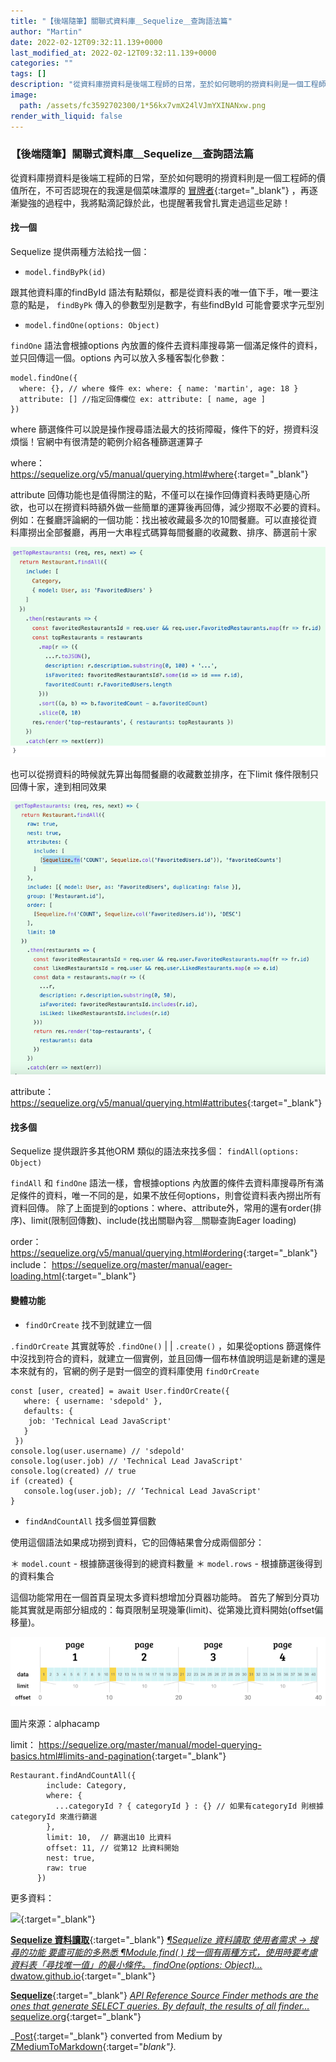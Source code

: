 ```yaml
---
title: "【後端隨筆】關聯式資料庫＿Sequelize＿查詢語法篇"
author: "Martin"
date: 2022-02-12T09:32:11.139+0000
last_modified_at: 2022-02-12T09:32:11.139+0000
categories: ""
tags: []
description: "從資料庫撈資料是後端工程師的日常，至於如何聰明的撈資料則是一個工程師的價值所在，不可否認現在的我還是個菜味濃厚的冒牌者，再逐漸變強的過程中，我將點滴記錄於此，也提醒著我曾扎實走過這些足跡！"
image:
  path: /assets/fc3592702300/1*56kx7vmX24lVJmYXINANxw.png
render_with_liquid: false
---
```


### 【後端隨筆】關聯式資料庫＿Sequelize＿查詢語法篇

從資料庫撈資料是後端工程師的日常，至於如何聰明的撈資料則是一個工程師的價值所在，不可否認現在的我還是個菜味濃厚的 [冒牌者](https://medium.com/as-a-product-designer/%E7%82%BA%E4%BB%80%E9%BA%BC%E6%88%91%E7%84%A1%E6%B3%95%E5%9D%A6%E7%8E%87%E5%9C%B0%E6%93%81%E6%8A%B1%E6%88%90%E5%8A%9F-%E5%86%92%E7%89%8C%E8%80%85%E7%97%87%E5%80%99%E7%BE%A4-2c8520a2c710){:target="_blank"} ，再逐漸變強的過程中，我將點滴記錄於此，也提醒著我曾扎實走過這些足跡！
#### 找一個

Sequelize 提供兩種方法給找一個：
- `model.findByPk(id)`


跟其他資料庫的findById 語法有點類似，都是從資料表的唯一值下手，唯一要注意的點是， `findByPk` 傳入的參數型別是數字，有些findById 可能會要求字元型別
- `model.findOne(options: Object)`


`findOne` 語法會根據options 內放置的條件去資料庫搜尋第一個滿足條件的資料，並只回傳這一個。options 內可以放入多種客製化參數：
```
model.findOne({
  where: {}, // where 條件 ex: where: { name: 'martin', age: 18 }
  attribute: [] //指定回傳欄位 ex: attribute: [ name, age ]
})
```

where 篩選條件可以說是操作搜尋語法最大的技術障礙，條件下的好，撈資料沒煩惱！官網中有很清楚的範例介紹各種篩選運算子

where： [https://sequelize\.org/v5/manual/querying\.html\#where](https://sequelize.org/v5/manual/querying.html#where){:target="_blank"}

attribute 回傳功能也是值得關注的點，不僅可以在操作回傳資料表時更隨心所欲，也可以在撈資料時額外做一些簡單的運算後再回傳，減少撈取不必要的資料。
例如：在餐廳評論網的一個功能：找出被收藏最多次的10間餐廳。可以直接從資料庫撈出全部餐廳，再用一大串程式碼算每間餐廳的收藏數、排序、篩選前十家


![](/assets/fc3592702300/1*56kx7vmX24lVJmYXINANxw.png)


也可以從撈資料的時候就先算出每間餐廳的收藏數並排序，在下limit 條件限制只回傳十家，達到相同效果


![](/assets/fc3592702300/1*aKpBRfSND0rqkAeYjHOoIQ.png)


attribute： [https://sequelize\.org/v5/manual/querying\.html\#attributes](https://sequelize.org/v5/manual/querying.html#attributes){:target="_blank"}
#### 找多個

Sequelize 提供跟許多其他ORM 類似的語法來找多個： `findAll(options: Object)`

`findAll` 和 `findOne` 語法一樣，會根據options 內放置的條件去資料庫搜尋所有滿足條件的資料，唯一不同的是，如果不放任何options，則會從資料表內撈出所有資料回傳。
除了上面提到的options：where、attribute外，常用的還有order\(排序\)、limit\(限制回傳數\)、include\(找出關聯內容＿關聯查詢Eager loading\)

order： [https://sequelize\.org/v5/manual/querying\.html\#ordering](https://sequelize.org/v5/manual/querying.html#ordering){:target="_blank"} 
include： [https://sequelize\.org/master/manual/eager\-loading\.html](https://sequelize.org/master/manual/eager-loading.html){:target="_blank"}
#### 變體功能
- `findOrCreate` 找不到就建立一個


`.findOrCreate` 其實就等於 `.findOne()` \| \| `.create()` ，如果從options 篩選條件中沒找到符合的資料，就建立一個實例，並且回傳一個布林值說明這是新建的還是本來就有的，官網的例子是對一個空的資料庫使用 `findOrCreate`
```
const [user, created] = await User.findOrCreate({
   where: { username: 'sdepold' },
   defaults: { 
    job: 'Technical Lead JavaScript'
   }
 })
console.log(user.username) // 'sdepold' 
console.log(user.job) // 'Technical Lead JavaScript'
console.log(created) // true
if (created) {
   console.log(user.job); // ‘Technical Lead JavaScript' 
}
```
- `findAndCountAll` 找多個並算個數


使用這個語法如果成功撈到資料，它的回傳結果會分成兩個部分：

＊ `model.count` \- 根據篩選後得到的總資料數量
＊ `model.rows` \- 根據篩選後得到的資料集合

這個功能常用在一個首頁呈現太多資料想增加分頁器功能時。
首先了解到分頁功能其實就是兩部分組成的：每頁限制呈現幾筆\(limit\)、從第幾比資料開始\(offset偏移量\)。


![圖片來源：alphacamp](/assets/fc3592702300/1*GGbIvfF9LJyk2zsaedETmA.png)

圖片來源：alphacamp

limit： [https://sequelize\.org/master/manual/model\-querying\-basics\.html\#limits\-and\-pagination](https://sequelize.org/master/manual/model-querying-basics.html#limits-and-pagination){:target="_blank"}
```
Restaurant.findAndCountAll({
        include: Category,
        where: {
          ...categoryId ? { categoryId } : {} // 如果有categoryId 則根據categoryId 來進行篩選
        },
        limit: 10,  // 篩選出10 比資料
        offset: 11, // 從第12 比資料開始
        nest: true,
        raw: true
      })
```

更多資料：


[![](https://i.imgur.com/PDGWE4G.jpg)](https://hackmd.io/@Heidi-Liu/note-be201-sequelize#%E5%88%9D%E6%8E%A2-Sequelize){:target="_blank"}


[**Sequelize 資料讀取**](https://dwatow.github.io/2018/09-24-sequelize/sequelize-R-of-CRUD/){:target="_blank"} 
[_¶Sequelize 資料讀取 使用者需求 \-&gt; 搜尋的功能 要盡可能的多熟悉 ¶Module\.find\( \) 找一個有兩種方式，使用時要考慮資料表「尋找唯一值」的最小條件。 findOne\(options: Object\)…_ dwatow\.github\.io](https://dwatow.github.io/2018/09-24-sequelize/sequelize-R-of-CRUD/){:target="_blank"}

[**Sequelize**](https://sequelize.org/master/manual/model-querying-finders.html){:target="_blank"} 
[_API Reference Source Finder methods are the ones that generate SELECT queries\. By default, the results of all finder…_ sequelize\.org](https://sequelize.org/master/manual/model-querying-finders.html){:target="_blank"}



_[Post](https://medium.com/@martin87713/%E5%BE%8C%E7%AB%AF%E9%9A%A8%E7%AD%86-%E9%97%9C%E8%81%AF%E5%BC%8F%E8%B3%87%E6%96%99%E5%BA%AB-sequelize-%E6%9F%A5%E8%A9%A2%E8%AA%9E%E6%B3%95%E7%AF%87-fc3592702300){:target="_blank"} converted from Medium by [ZMediumToMarkdown](https://github.com/ZhgChgLi/ZMediumToMarkdown){:target="_blank"}._
